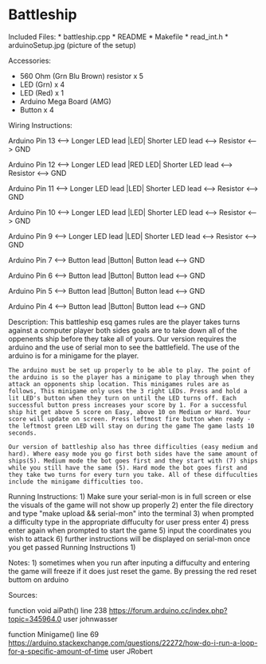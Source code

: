 # Battleship

Included Files:
    * battleship.cpp
    * README
    * Makefile
    * read_int.h
    * arduinoSetup.jpg (picture of the setup)

Accessories:
  - 560 Ohm (Grn Blu Brown) resistor x 5
  - LED (Grn) x 4
  - LED (Red) x 1
  - Arduino Mega Board (AMG)
  - Button x 4

Wiring Instructions:

  Arduino Pin 13 <--> Longer LED lead |LED| Shorter LED lead <--> Resistor <--> GND

  Arduino Pin 12 <--> Longer LED lead |RED LED| Shorter LED lead <--> Resistor <--> GND

  Arduino Pin 11 <--> Longer LED lead |LED| Shorter LED lead <--> Resistor <--> GND

  Arduino Pin 10 <--> Longer LED lead |LED| Shorter LED lead <--> Resistor <--> GND

  Arduino Pin 9 <--> Longer LED lead |LED| Shorter LED lead <--> Resistor <--> GND

  Arduino Pin 7 <--> Button lead |Button| Button lead <--> GND

  Arduino Pin 6 <--> Button lead |Button| Button lead <--> GND

  Arduino Pin 5 <--> Button lead |Button| Button lead <--> GND

  Arduino Pin 4 <--> Button lead |Button| Button lead <--> GND

Description:
     This battleship esq games rules are the player takes turns against a computer player both sides goals are to take down all of the oppenents ship before they take all of yours. Our version requires the arduino and the use of serial mon to see the battlefield. The use of the arduino is for a minigame for the player.

    The arduino must be set up properly to be able to play. The point of the arduino is so the player has a minigame to play through when they attack an opponents ship location. This minigames rules are as follows, This minigame only uses the 3 right LEDs. Press and hold a lit LED's button when they turn on until the LED turns off. Each successful button press increases your score by 1. For a successful ship hit get above 5 score on Easy, above 10 on Medium or Hard. Your score will update on screen. Press leftmost fire button when ready - the leftmost green LED will stay on during the game The game lasts 10 seconds.

    Our version of battleship also has three difficulties (easy medium and hard). Where easy mode you go first both sides have the same amount of ships(5). Medium mode the bot goes first and they start with (7) ships while you still have the same (5). Hard mode the bot goes first and they take two turns for every turn you take. All of these diffuculties include the minigame difficulties too.   


Running Instructions:
    1) Make sure your serial-mon is in full screen or else the visuals of the game will not show up properly
    2) enter the file directory and type "make upload && serial-mon" into the terminal
    3) when prompted a difficulty type in the appropriate diffuculty for user press enter
    4) press enter again when prompted to start the game
    5) input the coordinates you wish to attack
    6) further instructions will be displayed on serial-mon once you get passed Running Instructions 1)

Notes:
    1) sometimes when you run after inputing a diffuculty and entering the game will freeze if it does just reset the game. By pressing the red reset buttom on arduino

Sources:

  function void aiPath() line 238
  https://forum.arduino.cc/index.php?topic=345964.0
  user johnwasser

  function Minigame() line 69
  https://arduino.stackexchange.com/questions/22272/how-do-i-run-a-loop-for-a-specific-amount-of-time
  user JRobert
